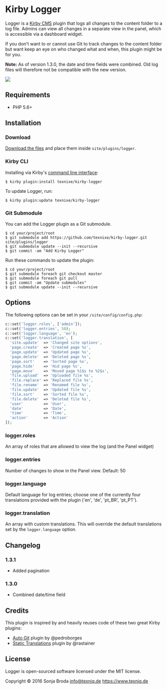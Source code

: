 # Kirby Logger

Logger is a [Kirby CMS](https://getkirby.com) plugin that logs all changes to the content folder to a log file. Admins can view all changes in a separate view in the panel, which is accessible via a dashboard widget.

If you don't want to or cannot use Git to track changes to the content folder but want keep an eye on who changed what and when, this plugin might be for you.

**Note:** As of version 1.3.0, the date and time fields were combined. Old log files will therefore not be compatible with the new version.

![](logger.png)

## Requirements

- PHP 5.6+

## Installation

### Download

[Download the files](https://github.com/texnixe/kirby-logger/archive/master.zip) and place them inside `site/plugins/logger`.

### Kirby CLI
Installing via Kirby's [command line interface](https://github.com/getkirby/cli):

    $ kirby plugin:install texnixe/kirby-logger

To update Logger, run:

    $ kirby plugin:update texnixe/kirby-logger

### Git Submodule
You can add the Logger plugin as a Git submodule.

    $ cd your/project/root
    $ git submodule add https://github.com/texnixe/kirby-logger.git site/plugins/logger
    $ git submodule update --init --recursive
    $ git commit -am "Add Kirby Logger"

Run these commands to update the plugin:

    $ cd your/project/root
    $ git submodule foreach git checkout master
    $ git submodule foreach git pull
    $ git commit -am "Update submodules"
    $ git submodule update --init --recursive

## Options
The following options can be set in your `/site/config/config.php`:

```php
c::set('logger.roles', ['admin']);
c::set('logger.entries', 50);
c::set('logger.language', 'en');
c::set('logger.translation', [
  'site.update'  => 'Changed site options',
  'page.create'  => 'Created page %s',
  'page.update'  => 'Updated page %s',
  'page.delete'  => 'Deleted page %s',
  'page.sort'    => 'Sorted page %s',
  'page.hide'    => 'Hid page %s',
  'page.move'    => 'Moved page %1$s to %2$s',
  'file.upload'  => 'Uploaded file %s',
  'file.replace' => 'Replaced file %s',
  'file.rename'  => 'Renamed file %s',
  'file.update'  => 'Updated file %s',
  'file.sort'    => 'Sorted file %s',
  'file.delete'  => 'Deleted file %s',
  'user'         => 'User',
  'date'         => 'Date',
  'time'         => 'Time',
  'action'       => 'Action'
]);    
```
### logger.roles

An array of roles that are allowed to view the log (and the Panel widget)

### logger.entries

Number of changes to show in the Panel view. Default: 50

### logger.language

Default language for log entries; choose one of the currently four translations provided with the plugin ('en', 'de', 'pt_BR', 'pt_PT').

### logger.translation

An array with custom translations. This will override the default translations set by the `logger.language` option.

## Changelog

### 1.3.1

- Added pagination

### 1.3.0

- Combined date/time field

## Credits

This plugin is inspired by and heavily reuses code of these two great Kirby plugins:

- [Auto Git](https://github.com/pedroborges/kirby-autogit) plugin by @pedroborges
- [Static Translations](https://github.com/rasteiner/kirbytranslations) plugin by @rastainer

## License

Logger is open-sourced software licensed under the MIT license.

Copyright © 2016 Sonja Broda info@texniq.de https://www.texniq.de
